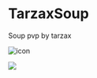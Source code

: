 # TarzaxSoup

Soup pvp by tarzax

![icon](https://user-images.githubusercontent.com/98848694/183455601-bd1fcfa4-4f92-439f-bed8-2bfb988610d8.png)


[![](https://poggit.pmmp.io/shield.state/TarzaxSoup)](https://poggit.pmmp.io/p/TarzaxSoup)
